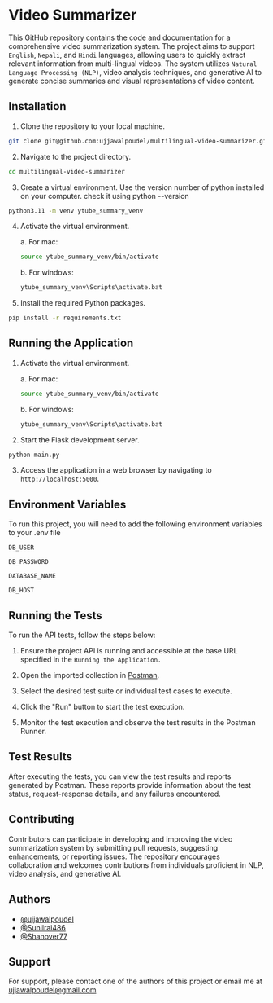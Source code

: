 
# Video Summarizer

This GitHub repository contains the code and documentation for a comprehensive video summarization system. The project aims to support `English`, `Nepali`, and `Hindi` languages, allowing users to quickly extract relevant information from multi-lingual videos. The system utilizes `Natural Language Processing (NLP)`, video analysis techniques, and generative AI to generate concise summaries and visual representations of video content.


## Installation
1. Clone the repository to your local machine.
  ```bash
  git clone git@github.com:ujjawalpoudel/multilingual-video-summarizer.git
  ```

2. Navigate to the project directory.
  ```bash
  cd multilingual-video-summarizer
  ```

3. Create a virtual environment.
  Use the version number of python installed on your computer.
  check it using python --version
  ```bash
  python3.11 -m venv ytube_summary_venv 
  ```

4. Activate the virtual environment.

    a. For mac:
    ```bash
    source ytube_summary_venv/bin/activate
    ```
    b. For windows:
    ```bash
    ytube_summary_venv\Scripts\activate.bat
    ```

5. Install the required Python packages.
  ```bash
  pip install -r requirements.txt
  ```

## Running the Application
1. Activate the virtual environment.

    a. For mac:
    ```bash
    source ytube_summary_venv/bin/activate
    ```
    b. For windows:
    ```bash
    ytube_summary_venv\Scripts\activate.bat
    ```
    
  2. Start the Flask development server.
  ```bash
  python main.py
  ```

  3. Access the application in a web browser by navigating to `http://localhost:5000`.


    
## Environment Variables

To run this project, you will need to add the following environment variables to your .env file

`DB_USER`

`DB_PASSWORD`

`DATABASE_NAME`

`DB_HOST`


## Running the Tests

To run the API tests, follow the steps below:

1. Ensure the project API is running and accessible at the base URL specified in the `Running the Application.`

2. Open the imported collection in [Postman](https://www.postman.com/gold-robot-526148/workspace/python-term-project/collection/17813876-06ef068f-56ff-4713-8631-21856ce571d5?action=share&creator=17813876).

3. Select the desired test suite or individual test cases to execute.

4. Click the "Run" button to start the test execution.

5. Monitor the test execution and observe the test results in the Postman Runner.


## Test Results

After executing the tests, you can view the test results and reports generated by Postman. These reports provide information about the test status, request-response details, and any failures encountered.


## Contributing

Contributors can participate in developing and improving the video summarization system by submitting pull requests, suggesting enhancements, or reporting issues. The repository encourages collaboration and welcomes contributions from individuals proficient in NLP, video analysis, and generative AI.


## Authors

- [@ujjawalpoudel](https://github.com/ujjawalpoudel)
- [@Sunilrai486](https://github.com/Sunilrai486)
- [@Shanover77](https://github.com/Shanover77)



## Support

For support, please contact one of the authors of this project or email me at ujjawalpoudel@gmail.com

